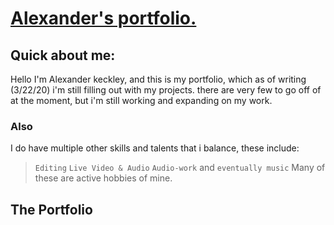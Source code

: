 # [Alexander's portfolio.](https://drkeck.github.io/Portfolio-project/)

## Quick about me:
Hello I'm Alexander keckley,
and this is my portfolio, which as of writing (3/22/20) i'm still filling out with my projects.
there are very few to go off of at the moment, but i'm still working and expanding on my work.

### Also
I do have multiple other skills and talents that i balance, these include:
> `Editing` `Live Video & Audio` `Audio-work` and `eventually music`
Many of these are active hobbies of mine.

## The Portfolio

